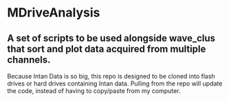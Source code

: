 # MDriveAnalysis
## A set of scripts to be used alongside wave_clus that sort and plot data acquired from multiple channels.
Because Intan Data is so big, this repo is designed to be cloned into flash drives or hard drives containing Intan data. Pulling from the repo will update the code, instead of having to copy/paste from my computer.
